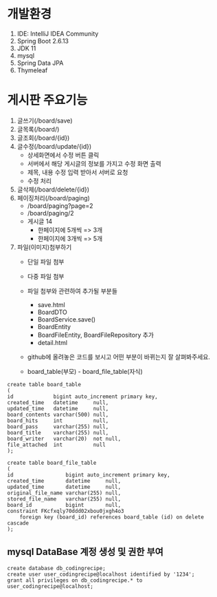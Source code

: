 # 개발환경
1. IDE: IntelliJ IDEA Community
2. Spring Boot 2.6.13 
3. JDK 11
4. mysql
5. Spring Data JPA
6. Thymeleaf

# 게시판 주요기능 
1. 글쓰기(/board/save)
2. 글목록(/board/)
3. 글조회(/board/{id})
4. 글수정(/board/update/{id})
    - 상세화면에서 수정 버튼 클릭 
    - 서버에서 해당 게시글의 정보를 가지고 수정 화면 출력 
    - 제목, 내용 수정 입력 받아서 서버로 요청 
    - 수정 처리 
5. 글삭제(/board/delete/{id})
6. 페이징처리(/board/paging)
    - /board/paging?page=2
    - /board/paging/2
    - 게시글 14
      - 한페이지에 5개씩 => 3개
      - 한페이지에 3개씩 => 5개
7. 파일(이미지)첨부하기 
   - 단일 파일 첨부
   - 다중 파일 첨부
   - 파일 첨부와 관련하여 추가될 부분들  
     - save.html  
     - BoardDTO  
     - BoardService.save()  
     - BoardEntity
     - BoardFileEntity, BoardFileRepository 추가
     - detail.html
   - github에 올려놓은 코드를 보시고 어떤 부분이 바뀌는지 잘 살펴봐주세요. 

    - board_table(부모) - board_file_table(자식)
```
create table board_table
(
id             bigint auto_increment primary key,
created_time   datetime     null,
updated_time   datetime     null,
board_contents varchar(500) null,
board_hits     int          null,
board_pass     varchar(255) null,
board_title    varchar(255) null,
board_writer   varchar(20)  not null,
file_attached  int          null
);

create table board_file_table
(
id                 bigint auto_increment primary key,
created_time       datetime     null,
updated_time       datetime     null,
original_file_name varchar(255) null,
stored_file_name   varchar(255) null,
board_id           bigint       null,
constraint FKcfxqly70ddd02xbou0jxgh4o3
    foreign key (board_id) references board_table (id) on delete cascade
);
```









## mysql DataBase 계정 생성 및 권한 부여 
```
create database db_codingrecipe;
create user user_codingrecipe@localhost identified by '1234';
grant all privileges on db_codingrecipe.* to user_codingrecipe@localhost;
```

